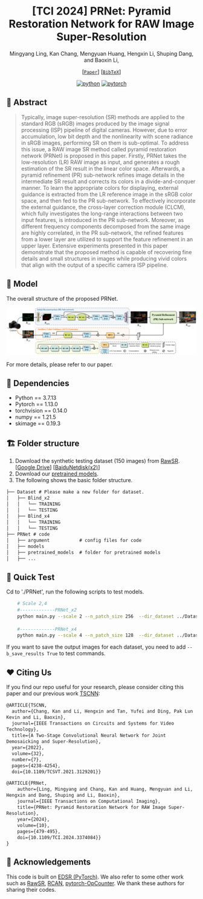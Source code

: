 <div align="center">

# [TCI 2024] PRNet: Pyramid Restoration Network for RAW Image Super-Resolution

Mingyang Ling, Kan Chang, Mengyuan Huang, Hengxin Li, Shuping Dang, and Baoxin Li, 

[[`Paper`](https://ieeexplore.ieee.org/document/10463120)] [[`BibTeX`](#heart-citing-us)]

[![python](https://img.shields.io/badge/-Python_3.6_%7C_3.7-blue?logo=python&logoColor=white)](https://github.com/pre-commit/pre-commit)
[![pytorch](https://img.shields.io/badge/PyTorch-ee4c2c?logo=pytorch&logoColor=white)](https://pytorch.org/get-started/locally/)

</div>

## 📌 Abstract

>Typically, image super-resolution (SR) methods are applied to the standard RGB (sRGB) images produced by the image signal processing (ISP) pipeline of digital cameras. However, due to error accumulation, low bit depth and the nonlinearity with scene radiance in sRGB images, performing SR on them is sub-optimal. To address this issue, a RAW image SR method called pyramid restoration network (PRNet) is proposed in this paper. Firstly, PRNet takes the low-resolution (LR) RAW image as input, and generates a rough estimation of the SR result in the linear color space. Afterwards, a pyramid refinement (PR) sub-network refines image details in the intermediate SR result and corrects its colors in a divide-and-conquer manner. To learn the appropriate colors for displaying, external guidance is extracted from the LR reference image in the sRGB color space, and then fed to the PR sub-network. To effectively incorporate the external guidance, the cross-layer correction module (CLCM), which fully investigates the long-range interactions between two input features, is introduced in the PR sub-network. Moreover, as different frequency components decomposed from the same image are highly correlated, in the PR sub-network, the refined features from a lower layer are utilized to support the feature refinement in an upper layer. Extensive experiments presented in this paper demonstrate that the proposed method is capable of recovering fine details and small structures in images while producing vivid colors that align with the output of a specific camera ISP pipeline.

## :book: Model
The overall structure of the proposed PRNet.

![PRNet](./Figs/PRNet.png)

For more details, please refer to our paper.

## :wrench: Dependencies

* Python == 3.7.13
* Pytorch == 1.13.0
* torchvision == 0.14.0
* numpy == 1.21.5
* skimage == 0.19.3

## :building_construction: Folder structure

1. Download the synthetic testing dataset (150 images) from [RawSR](https://github.com/xuxy09/RawSR).
[[Google Drive](https://drive.google.com/drive/folders/115ndMx97ZemzA_vV1Nf0W8gnEMrt32U5?usp=sharing)]
[[BaiduNetdisk(x2)](https://pan.baidu.com/s/1z972Ic5X3zmMdwkMeOwA2w)]
2. Download our [pretrained models](https://drive.google.com/file/d/14zHBnHAvu2Qkw3sINi8aHpaWtPzqCKfq/view?usp=sharing).
3. The following shows the basic folder structure.
```
├── Dataset # Please make a new folder for dataset.
│   ├── Blind_x2
│   │   └── TRAINING
│   │   └── TESTING
│   ├── Blind_x4 
│   │   └── TRAINING
│   │   └── TESTING
├── PRNet # code
│   ├── argument           # config files for code
│   ├── models           
│   ├── pretrained_models  # folder for pretrained models
│   ├── ...
```
   
## :rocket: Quick Test

Cd to './PRNet', run the following scripts to test models. 
```bash
    # Scale 2,4
    #-------------PRNet_x2 
    python main.py --scale 2 --n_patch_size 256  --dir_dataset ../Dataset/Blind_x2 --pre_train PRNet_x2.pth --b_test_only True

    #-------------PRNet_x4 
    python main.py --scale 4 --n_patch_size 128  --dir_dataset ../Dataset/Blind_x4 --pre_train PRNet_x4.pth --b_test_only True

```
If you want to save the output images for each dataset, you need to add `--b_save_results True` to test commands.

## :heart: Citing Us

If you find our repo useful for your research, please consider citing this paper and our previous work [TSCNN](https://github.com/Hengxin-Li/TSCNN):

```
@ARTICLE{TSCNN,
  author={Chang, Kan and Li, Hengxin and Tan, Yufei and Ding, Pak Lun Kevin and Li, Baoxin},
  journal={IEEE Transactions on Circuits and Systems for Video Technology}, 
  title={A Two-Stage Convolutional Neural Network for Joint Demosaicking and Super-Resolution}, 
  year={2022},
  volume={32},
  number={7},
  pages={4238-4254},
  doi={10.1109/TCSVT.2021.3129201}}
```
  
```
@ARTICLE{PRNet,
    author={Ling, Mingyang and Chang, Kan and Huang, Mengyuan and Li, Hengxin and Dang, Shuping and Li, Baoxin},
    journal={IEEE Transactions on Computational Imaging}, 
    title={PRNet: Pyramid Restoration Network for RAW Image Super-Resolution}, 
    year={2024},
    volume={10},
    pages={479-495},
    doi={10.1109/TCI.2024.3374084}}
}
```

## :handshake: Acknowledgements
This code is built on [EDSR (PyTorch)](https://github.com/thstkdgus35/EDSR-PyTorch). 
We also refer to some other work such as [RawSR](https://github.com/xuxy09/RawSR), [RCAN](https://github.com/yulunzhang/RCAN), [pytorch-OpCounter](https://github.com/Lyken17/pytorch-OpCounter).
We thank these authors for sharing their codes.
